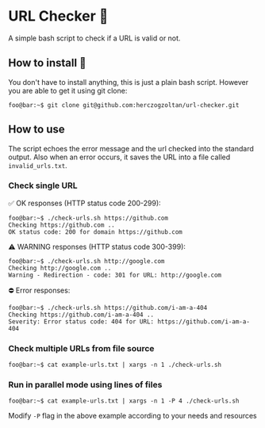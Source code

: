 # URL Checker 👀

A simple bash script to check if a URL is valid or not.

## How to install 🔼

You don't have to install anything, this is just a plain bash script. However you are able to get it using git clone:

```console
foo@bar:~$ git clone git@github.com:herczogzoltan/url-checker.git
```

## How to use 

The script echoes the error message and the url checked into the standard output. Also when an error occurs, it saves the URL into a file called `invalid_urls.txt`.

### Check single URL

✅ OK responses (HTTP status code 200-299):

```console
foo@bar:~$ ./check-urls.sh https://github.com
Checking https://github.com ..
OK status code: 200 for domain https://github.com
```

⚠️ WARNING responses (HTTP status code 300-399):

```console
foo@bar:~$ ./check-urls.sh http://google.com
Checking http://google.com ..
Warning - Redirection - code: 301 for URL: http://google.com
```

⛔ Error responses:

```console
foo@bar:~$ ./check-urls.sh https://github.com/i-am-a-404
Checking https://github.com/i-am-a-404 ..
Severity: Error status code: 404 for URL: https://github.com/i-am-a-404
```

### Check multiple URLs from file source

```console
foo@bar:~$ cat example-urls.txt | xargs -n 1 ./check-urls.sh
```

### Run in parallel mode using lines of files

```console
foo@bar:~$ cat example-urls.txt | xargs -n 1 -P 4 ./check-urls.sh
```

Modify `-P` flag in the above example according to your needs and resources
